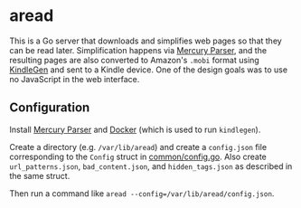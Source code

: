 # aread

This is a Go server that downloads and simplifies web pages so that they can be
read later. Simplification happens via [Mercury Parser], and the resulting pages
are also converted to Amazon's `.mobi` format using [KindleGen] and sent to a
Kindle device. One of the design goals was to use no JavaScript in the web
interface.

[Mercury Parser]: https://github.com/postlight/mercury-parser
[KindleGen]: https://www.amazon.com/gp/feature.html?ie=UTF8&docId=1000765211

## Configuration

Install [Mercury Parser] and [Docker] (which is used to run `kindlegen`).

Create a directory (e.g. `/var/lib/aread`) and create a `config.json` file
corresponding to the `Config` struct in [common/config.go](./common/config.go).
Also create `url_patterns.json`, `bad_content.json`, and `hidden_tags.json` as
described in the same struct.

Then run a command like `aread --config=/var/lib/aread/config.json`.

[Docker]: https://www.docker.com/
